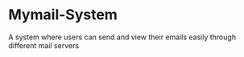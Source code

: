 # Mymail-System
A system where users can send and view their emails easily through different mail servers
